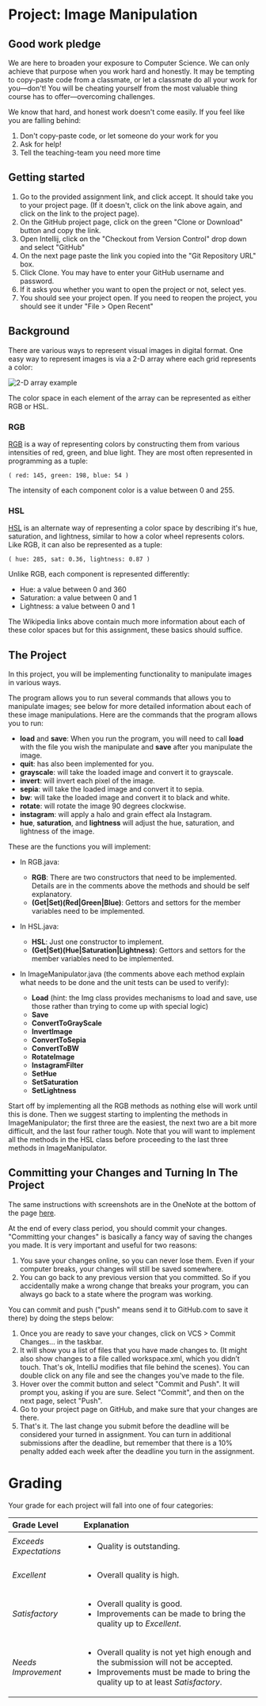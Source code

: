 # Project: Image Manipulation

## Good work pledge

We are here to broaden your exposure to Computer Science. We can only achieve that purpose when you work hard and honestly. It may be tempting to copy-paste code from a classmate, or let a classmate do all your work for you—don't! You will be cheating yourself from the most valuable thing course has to offer—overcoming challenges.

We know that hard, and honest work doesn't come easily. If you feel like you are falling behind:

1. Don't copy-paste code, or let someone do your work for you
2. Ask for help!
3. Tell the teaching-team you need more time

## Getting started

1. Go to the provided assignment link, and click accept. It should take you to your project page.
   (If it doesn't, click on the link above again, and click on the link to the project page).
2. On the GitHub project page, click on the green "Clone or Download" button and copy the link.
3. Open Intellij, click on the "Checkout from Version Control" drop down and select "GitHub"
4. On the next page paste the link you copied into the "Git Repository URL" box.
5. Click Clone. You may have to enter your GitHub username and password.
6. If it asks you whether you want to open the project or not, select yes.
7. You should see your project open. If you need to reopen the project, you should see it under "File > Open Recent"

## Background

There are various ways to represent visual images in digital format. One easy way to represent images is via a 2-D array where each grid represents a color:

![2-D array example](http://patriotcomputerlab.weebly.com/uploads/2/5/0/6/25060290/screen-shot-2017-02-08-at-8-48-36-am_1.png)

The color space in each element of the array can be represented as either RGB or HSL.

### RGB

[RGB](https://en.wikipedia.org/wiki/RGB_color_model) is a way of representing colors by constructing them from various intensities of red, green, and blue light. They are most often represented in programming as a tuple:

    ( red: 145, green: 198, blue: 54 )

The intensity of each component color is a value between 0 and 255.

### HSL

[HSL](https://en.wikipedia.org/wiki/HSL_and_HSV) is an alternate way of representing a color space by describing it's hue, saturation, and lightness, similar to how a color wheel represents colors. Like RGB, it can also be represented as a tuple:

    ( hue: 285, sat: 0.36, lightness: 0.87 )

Unlike RGB, each component is represented differently:

- Hue: a value between 0 and 360
- Saturation: a value between 0 and 1
- Lightness: a value between 0 and 1

The Wikipedia links above contain much more information about each of these color spaces but for this assignment, these basics should suffice.

## The Project

In this project, you will be implementing functionality to manipulate images in various ways.

The program allows you to run several commands that allows you to manipulate images; see below for more detailed information about each of these image manipulations. Here are the commands that the program allows you to run:

- **load** and **save**: When you run the program, you will need to call **load** with the file you wish the manipulate and **save** after you manipulate the image.
- **quit**: has also been implemented for you.
- **grayscale**: will take the loaded image and convert it to grayscale.
- **invert**: will invert each pixel of the image.
- **sepia**: will take the loaded image and convert it to sepia.
- **bw**: will take the loaded image and convert it to black and white.
- **rotate**: will rotate the image 90 degrees clockwise.
- **instagram**: will apply a halo and grain effect ala Instagram.
- **hue**, **saturation**, and **lightness** will adjust the hue, saturation, and lightness of the image.

These are the functions you will implement:

- In RGB.java:

  - **RGB**: There are two constructors that need to be implemented. Details are in the comments above the methods and should be self explanatory.
  - **(Get|Set)(Red|Green|Blue)**: Gettors and settors for the member variables need to be implemented.

- In HSL.java:

  - **HSL**: Just one constructor to implement.
  - **(Get|Set)(Hue|Saturation|Lightness)**: Gettors and settors for the member variables need to be implemented.

- In ImageManipulator.java (the comments above each method explain what needs to be done and the unit tests can be used to verify):
  - **Load** (hint: the Img class provides mechanisms to load and save, use those rather than trying to come up with special logic)
  - **Save**
  - **ConvertToGrayScale**
  - **InvertImage**
  - **ConvertToSepia**
  - **ConvertToBW**
  - **RotateImage**
  - **InstagramFilter**
  - **SetHue**
  - **SetSaturation**
  - **SetLightness**

Start off by implementing all the RGB methods as nothing else will work until this is done. Then we suggest starting to implenting the methods in ImageManipulator; the first three are the easiest, the next two are a bit more difficult, and the last four rather tough. Note that you will want to implement all the methods in the HSL class before proceeding to the last three methods in ImageManipulator.

## Committing your Changes and Turning In The Project

The same instructions with screenshots are in the OneNote at the bottom of the page [here](https://holynamesseattle.sharepoint.com/sites/Section_6558/_layouts/OneNote.aspx?id=%2Fsites%2FSection_6558%2FSiteAssets%2FProjects%20in%20Comp%20Sci%20-%20Mon-Wed%2019-20%20Notebook&wd=target%28Class%20Overview.one%7C74AD5220-0070-4A9A-BD5E-85B1624E453C%2FGetting%20Started%20With%20A%20Project%7C127DA7EC-BEEC-4463-BE97-A79C378AD455%2F%29).

At the end of every class period, you should commit your changes. "Committing your changes" is basically a fancy way of saving the changes you made. It is very important and useful for two reasons:

1. You save your changes online, so you can never lose them. Even if your computer breaks, your changes will still be saved somewhere.
2. You can go back to any previous version that you committed. So if you accidentally make a wrong change that breaks your program, you can always go back to a state where the program was working.

You can commit and push ("push" means send it to GitHub.com to save it there) by doing the steps below:

1. Once you are ready to save your changes, click on VCS > Commit Changes… in the taskbar.
2. It will show you a list of files that you have made changes to. (It might also show changes to a file called workspace.xml, which you didn’t touch. That's ok, IntelliJ modifies that file behind the scenes). You can double click on any file and see the changes you've made to the file.
3. Hover over the commit button and select "Commit and Push". It will prompt you, asking if you are sure. Select "Commit", and then on the next page, select "Push".
4. Go to your project page on GitHub, and make sure that your changes are there.
5. That's it. The last change you submit before the deadline will be considered your turned in assignment. You can turn in additional submissions after the deadline, but remember that there is a 10% penalty added each week after the deadline you turn in the assignment.

# Grading

Your grade for each project will fall into one of four categories:

| Grade Level            | Explanation                                                                                                                                                                                  |
| :--------------------- | :------------------------------------------------------------------------------------------------------------------------------------------------------------------------------------------- |
| _Exceeds Expectations_ | <ul><li>Quality is outstanding.</li></ul>                                                                                                                                                    |
| _Excellent_            | <ul><li>Overall quality is high.</li></ul>                                                                                                                                                   |
| _Satisfactory_         | <ul><li>Overall quality is good.</li><li>Improvements can be made to bring the quality up to <i>Excellent</i>.</li></ul>                                                                     |
| _Needs Improvement_    | <ul><li>Overall quality is not yet high enough and the submission will not be accepted.</li><li>Improvements must be made to bring the quality up to at least <i>Satisfactory</i>.</li></ul> |
